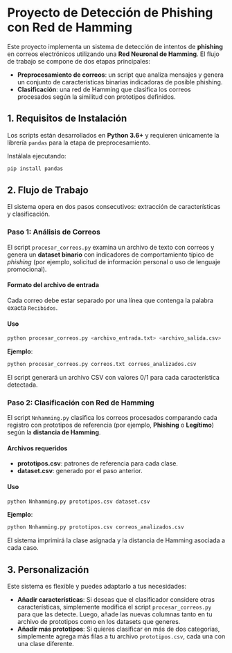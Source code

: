 # Proyecto de Detección de Phishing con Red de Hamming

Este proyecto implementa un sistema de detección de intentos de **phishing** en correos electrónicos utilizando una **Red Neuronal de Hamming**. El flujo de trabajo se compone de dos etapas principales:

- **Preprocesamiento de correos**: un script que analiza mensajes y genera un conjunto de características binarias indicadoras de posible phishing.  
- **Clasificación**: una red de Hamming que clasifica los correos procesados según la similitud con prototipos definidos.

## 1. Requisitos de Instalación

Los scripts están desarrollados en **Python 3.6+** y requieren únicamente la librería `pandas` para la etapa de preprocesamiento.

Instálala ejecutando:

```bash
pip install pandas
```

## 2. Flujo de Trabajo

El sistema opera en dos pasos consecutivos: extracción de características y clasificación.

### Paso 1: Análisis de Correos

El script `procesar_correos.py` examina un archivo de texto con correos y genera un **dataset binario** con indicadores de comportamiento típico de *phishing* (por ejemplo, solicitud de información personal o uso de lenguaje promocional).

#### Formato del archivo de entrada

Cada correo debe estar separado por una línea que contenga la palabra exacta `Recibidos`.

#### Uso

```bash
python procesar_correos.py <archivo_entrada.txt> <archivo_salida.csv>
```

**Ejemplo**:
```bash
python procesar_correos.py correos.txt correos_analizados.csv
```

El script generará un archivo CSV con valores 0/1 para cada característica detectada.

### Paso 2: Clasificación con Red de Hamming

El script `Nnhamming.py` clasifica los correos procesados comparando cada registro con prototipos de referencia (por ejemplo, **Phishing** o **Legítimo**) según la **distancia de Hamming**.

#### Archivos requeridos

- **prototipos.csv**: patrones de referencia para cada clase.  
- **dataset.csv**: generado por el paso anterior.

#### Uso

```bash
python Nnhamming.py prototipos.csv dataset.csv
```

**Ejemplo**:
```bash
python Nnhamming.py prototipos.csv correos_analizados.csv
```

El sistema imprimirá la clase asignada y la distancia de Hamming asociada a cada caso.

## 3. Personalización

Este sistema es flexible y puedes adaptarlo a tus necesidades:

- **Añadir características**: Si deseas que el clasificador considere otras características, simplemente modifica el script `procesar_correos.py` para que las detecte. Luego, añade las nuevas columnas tanto en tu archivo de prototipos como en los datasets que generes.
- **Añadir más prototipos**: Si quieres clasificar en más de dos categorías, simplemente agrega más filas a tu archivo `prototipos.csv`, cada una con una clase diferente.